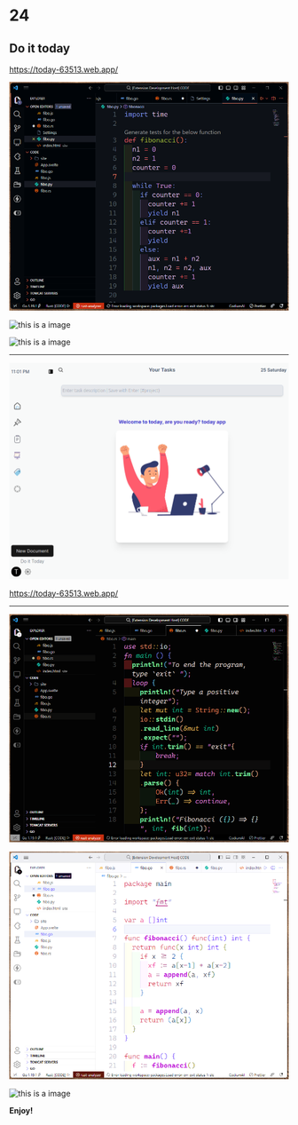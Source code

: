 # 24

## Do it today

<https://today-63513.web.app/>

![This is a image](https://github.com/y3mm/24/blob/main/imgs/a24-sober-dark.png?raw=true)

![this is a image]()

![this is a image]()

---
![this is a image](https://github.com/y3mm/24/blob/main/imgs/today23.png?raw=true)

<https://today-63513.web.app/>

---

![this is a image](https://github.com/y3mm/24/blob/main/imgs/a24-s.png?raw=true)

![this is a image](https://github.com/y3mm/24/blob/main/imgs/a24-w.png?raw=true)

![this is a image]()

**Enjoy!**
